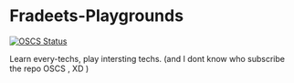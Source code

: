 # Fradeets-Playgrounds
[![OSCS Status](https://www.oscs1024.com/platform/badge/Fradeet/Fradeets-Playgrounds.svg?size=small)](https://www.oscs1024.com/project/Fradeet/Fradeets-Playgrounds?ref=badge_small)

Learn every-techs, play intersting techs.
(and I dont know who subscribe the repo OSCS , XD )